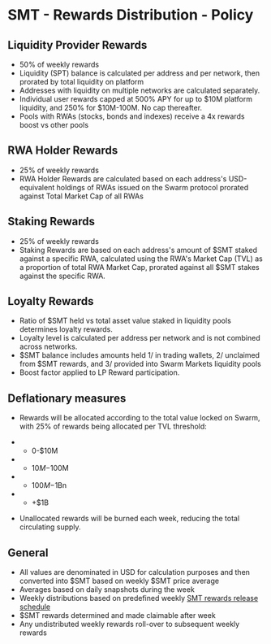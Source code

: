 # SMT - Rewards Distribution - Policy

## Liquidity Provider Rewards
* 50% of weekly rewards
* Liquidity (SPT) balance is calculated per address and per network, then prorated by total liquidity on platform
* Addresses with liquidity on multiple networks are calculated separately.
* Individual user rewards capped at 500% APY for up to $10M platform liquidity, and 250% for $10M-100M. No cap thereafter.
* Pools with RWAs (stocks, bonds and indexes) receive a 4x rewards boost vs other pools

## RWA Holder Rewards
* 25% of weekly rewards
* RWA Holder Rewards are calculated based on each address's USD-equivalent holdings of RWAs issued on the Swarm protocol prorated against Total Market Cap of all RWAs 

## Staking Rewards
* 25% of weekly rewards
* Staking Rewards are based on each address's amount of $SMT staked against a specific RWA, calculated using the RWA's Market Cap (TVL) as a proportion of total RWA Market Cap, prorated against all $SMT stakes against the specific RWA.

## Loyalty Rewards
* Ratio of $SMT held vs total asset value staked in liquidity pools determines loyalty rewards.
* Loyalty level is calculated per address per network and is not combined across networks.
* $SMT balance includes amounts held 1/ in trading wallets, 2/ unclaimed from $SMT rewards, and 3/ provided into Swarm Markets liquidity pools 
* Boost factor applied to LP Reward participation.

## Deflationary measures
* Rewards will be allocated according to the total value locked on Swarm, with 25% of rewards being allocated per TVL threshold:
- - 0-$10M
- - $10M-$100M
- - $100M-$1Bn
- - +$1B
* Unallocated rewards will be burned each week, reducing the total circulating supply.

## General
* All values are denominated in USD for calculation purposes and then converted into $SMT based on weekly $SMT price average
* Averages based on daily snapshots during the week
* Weekly distributions based on predefined weekly [SMT rewards release schedule](https://docs.google.com/spreadsheets/d/13XTheJLsMDjeZUs9HGYUkjN6hA5BtsA-u6oRMrf24Ug/edit#gid=1658174309)
* $SMT rewards determined and made claimable after week 
* Any undistributed weekly rewards roll-over to subsequent weekly rewards
